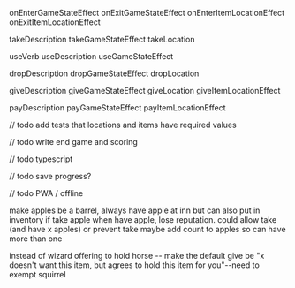 onEnterGameStateEffect
onExitGameStateEffect
onEnterItemLocationEffect
onExitItemLocationEffect

takeDescription
takeGameStateEffect
takeLocation

useVerb
useDescription
useGameStateEffect

dropDescription
dropGameStateEffect
dropLocation

giveDescription
giveGameStateEffect
giveLocation
giveItemLocationEffect

payDescription
payGameStateEffect
payItemLocationEffect

// todo add tests that locations and items have required values

// todo write end game and scoring

// todo typescript

// todo save progress?

// todo PWA / offline

make apples be a barrel, always have apple at inn but can also put in inventory
if take apple when have apple, lose reputation. could allow take (and have x apples) or prevent take
maybe add count to apples so can have more than one

instead of wizard offering to hold horse -- make the default give be "x doesn't want this item, but agrees to hold this item for you"--need to exempt squirrel
